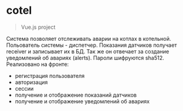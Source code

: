 # cotel

> Vue.js project

Система позволяет отслеживать аварии на котлах в котельной. 
Польователь системы - диспетчер.
Показания датчиков получает receiver и записывает их в БД. Так же он отвечает за создание уведомлений об авариях (alerts).
Пароли шифруются sha512.
Реализовано на фронте:
- регистрация пользователя
- авторизация
- сессии
- получение и отображение показаний датчиков
- получение и отображение уведомлений об авариях
